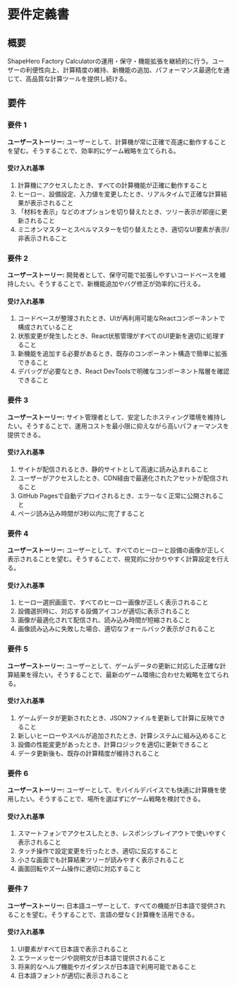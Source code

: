 # 要件定義書

## 概要

ShapeHero Factory Calculatorの運用・保守・機能拡張を継続的に行う。ユーザーの利便性向上、計算精度の維持、新機能の追加、パフォーマンス最適化を通じて、高品質な計算ツールを提供し続ける。

## 要件

### 要件 1

**ユーザーストーリー:** ユーザーとして、計算機が常に正確で高速に動作することを望む。そうすることで、効率的にゲーム戦略を立てられる。

#### 受け入れ基準

1. 計算機にアクセスしたとき、すべての計算機能が正確に動作すること
2. ヒーロー、設備設定、入力値を変更したとき、リアルタイムで正確な計算結果が表示されること
3. 「材料を表示」などのオプションを切り替えたとき、ツリー表示が即座に更新されること
4. ミニオンマスターとスペルマスターを切り替えたとき、適切なUI要素が表示/非表示されること

### 要件 2

**ユーザーストーリー:** 開発者として、保守可能で拡張しやすいコードベースを維持したい。そうすることで、新機能追加やバグ修正が効率的に行える。

#### 受け入れ基準

1. コードベースが整理されたとき、UIが再利用可能なReactコンポーネントで構成されていること
2. 状態変更が発生したとき、React状態管理がすべてのUI更新を適切に処理すること
3. 新機能を追加する必要があるとき、既存のコンポーネント構造で簡単に拡張できること
4. デバッグが必要なとき、React DevToolsで明確なコンポーネント階層を確認できること

### 要件 3

**ユーザーストーリー:** サイト管理者として、安定したホスティング環境を維持したい。そうすることで、運用コストを最小限に抑えながら高いパフォーマンスを提供できる。

#### 受け入れ基準

1. サイトが配信されるとき、静的サイトとして高速に読み込まれること
2. ユーザーがアクセスしたとき、CDN経由で最適化されたアセットが配信されること
3. GitHub Pagesで自動デプロイされるとき、エラーなく正常に公開されること
4. ページ読み込み時間が3秒以内に完了すること

### 要件 4

**ユーザーストーリー:** ユーザーとして、すべてのヒーローと設備の画像が正しく表示されることを望む。そうすることで、視覚的に分かりやすく計算設定を行える。

#### 受け入れ基準

1. ヒーロー選択画面で、すべてのヒーロー画像が正しく表示されること
2. 設備選択時に、対応する設備アイコンが適切に表示されること
3. 画像が最適化されて配信され、読み込み時間が短縮されること
4. 画像読み込みに失敗した場合、適切なフォールバック表示がされること

### 要件 5

**ユーザーストーリー:** ユーザーとして、ゲームデータの更新に対応した正確な計算結果を得たい。そうすることで、最新のゲーム環境に合わせた戦略を立てられる。

#### 受け入れ基準

1. ゲームデータが更新されたとき、JSONファイルを更新して計算に反映できること
2. 新しいヒーローやスペルが追加されたとき、計算システムに組み込めること
3. 設備の性能変更があったとき、計算ロジックを適切に更新できること
4. データ更新後も、既存の計算精度が維持されること

### 要件 6

**ユーザーストーリー:** ユーザーとして、モバイルデバイスでも快適に計算機を使用したい。そうすることで、場所を選ばずにゲーム戦略を検討できる。

#### 受け入れ基準

1. スマートフォンでアクセスしたとき、レスポンシブレイアウトで使いやすく表示されること
2. タッチ操作で設定変更を行ったとき、適切に反応すること
3. 小さな画面でも計算結果ツリーが読みやすく表示されること
4. 画面回転やズーム操作に適切に対応すること

### 要件 7

**ユーザーストーリー:** 日本語ユーザーとして、すべての機能が日本語で提供されることを望む。そうすることで、言語の壁なく計算機を活用できる。

#### 受け入れ基準

1. UI要素がすべて日本語で表示されること
2. エラーメッセージや説明文が日本語で提供されること
3. 将来的なヘルプ機能やガイダンスが日本語で利用可能であること
4. 日本語フォントが適切に表示されること